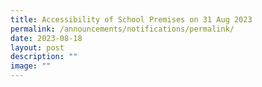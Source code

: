 ```yaml
---
title: Accessibility of School Premises on 31 Aug 2023
permalink: /announcements/notifications/permalink/
date: 2023-08-18
layout: post
description: ""
image: ""
---
```

